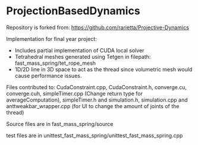 ProjectionBasedDynamics
=======================
Repository is forked from: https://github.com/rarietta/Projective-Dynamics

Implementation for final year project:
* Includes partial implementation of CUDA local solver
* Tetrahedral meshes generated using Tetgen in filepath: fast_mass_spring/tet_rope_mesh 
* 1D/2D line in 3D space to act as the thread since volumetric mesh would cause performance issues.


Files contributed to: 
CudaConstraint.cpp, CudaConstraint.h, converge.cu, converge.cuh, simpleTimer.cpp (Change return type for averageComputation), simpleTimer.h and simulation.h, simulation.cpp and anttweakbar_wrapper.cpp (for UI to change the amount of joints of the thread)


Source files are in fast_mass_spring/source

test files are in unittest_fast_mass_spring/unittest_fast_mass_spring.cpp

